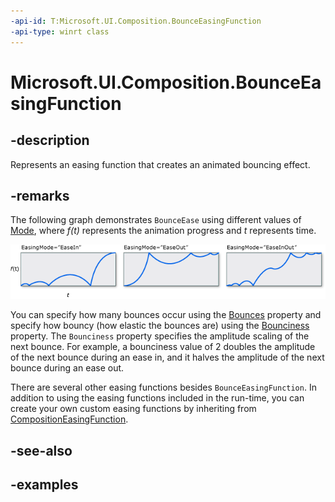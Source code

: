 ```yaml
---
-api-id: T:Microsoft.UI.Composition.BounceEasingFunction
-api-type: winrt class
---
```


# Microsoft.UI.Composition.BounceEasingFunction

<!--
public sealed class BounceEasingFunction : Microsoft.UI.Composition.CompositionEasingFunction
-->


## -description

Represents an easing function that creates an animated bouncing effect.

## -remarks

The following graph demonstrates `BounceEase` using different values of [Mode](bounceeasingfunction_mode.md), where _f(t)_ represents the animation progress and _t_ represents time.

<img alt="Graphs that show the effect of different mode values" src="images/bounceease-graph.png"/>

You can specify how many bounces occur using the [Bounces](bounceeasingfunction_bounces.md) property and specify how bouncy (how elastic the bounces are) using the [Bounciness](bounceeasingfunction_bounciness.md) property. The `Bounciness` property specifies the amplitude scaling of the next bounce. For example, a bounciness value of 2 doubles the amplitude of the next bounce during an ease in, and it halves the amplitude of the next bounce during an ease out.

There are several other easing functions besides `BounceEasingFunction`. In addition to using the easing functions included in the run-time, you can create your own custom easing functions by inheriting from [CompositionEasingFunction](compositioneasingfunction.md).

## -see-also

## -examples


